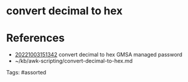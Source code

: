 # convert decimal to hex

# References
- [20221003151342](/zet/20221003151342/README.md) convert decimal to hex GMSA managed password
- ~/kb/awk-scripting/convert-decimal-to-hex.md

Tags:
    #assorted
